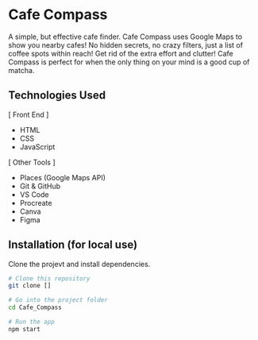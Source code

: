 # Cafe Compass

A simple, but effective cafe finder. Cafe Compass uses Google Maps to show you nearby cafes! No hidden secrets, no crazy filters, just a list of coffee spots within reach! Get rid of the extra effort and clutter! Cafe Compass is perfect for when the only thing on your mind is a good cup of matcha.

## Technologies Used

[ Front End ]
- HTML
- CSS
- JavaScript

[ Other Tools ]
- Places (Google Maps API)
- Git & GitHub
- VS Code
- Procreate
- Canva
- Figma

## Installation (for local use)

Clone the projevt and install dependencies.

```bash
# Clone this repository
git clone []

# Go into the project folder 
cd Cafe_Compass

# Run the app
npm start

